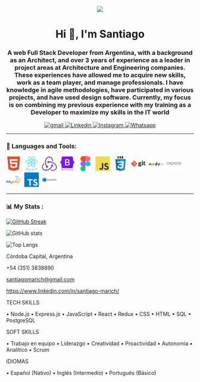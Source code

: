 <div id="header" align="center">
  <img src="https://media.giphy.com/media/v1.Y2lkPTc5MGI3NjExNGw0empkbGtrYzU1cDY3bzNlZXp5aTgxdnBkdGZhZ3Q5aWZ6ZHdvNCZlcD12MV9pbnRlcm5hbF9naWZfYnlfaWQmY3Q9Zw/L1R1tvI9svkIWwpVYr/giphy.gif" width="300">
  <h1 align="center">Hi 👋, I'm Santiago</h1>
  <h3 align="center">
    A web Full Stack Developer from Argentina, with a background as an Architect, and over 3 years of experience as a leader in project areas at Architecture and Engineering companies. These experiences have allowed me to acquire new skills, work as a team player, and manage professionals. I have knowledge in agile methodologies, have participated in various projects, and have used design software. Currently, my focus is on combining my previous experience with my training as a Developer to maximize my skills in the IT world
  </h3>
</div>

<div id="badges" align="center">
  <a href="https://mail.google.com/mail/u/0/?tab=rm&ogbl#inbox" target="_blank">
    <img src="https://img.shields.io/badge/Gmail-D14836?style=for-the-badge&logo=gmail&logoColor=white" alt="gmail">
  </a>

  <a href="https://www.linkedin.com/in/santiago-marich/">
    <img src="https://img.shields.io/badge/LinkedIn-0077B5?style=for-the-badge&logo=linkedin&logoColor=white" alt="Linkedin">
  </a>

  <a href="https://https://www.instagram.com/santiagomarich/">
    <img src="https://img.shields.io/badge/Instagram-E4405F?style=for-the-badge&logo=instagram&logoColor=white" alt="Instagram">
  </a>

  <a href="https://wa.link/imt74y">
    <img src="https://img.shields.io/badge/WhatsApp-25D366?style=for-the-badge&logo=whatsapp&logoColor=white" alt="Whatsapp">
  </a>

</div>

---
<div align="left">
  <h3> 🔨 Languages and Tools: </h3>
  <div>
    <img src="https://github.com/devicons/devicon/blob/1119b9f84c0290e0f0b38982099a2bd027a48bf1/icons/html5/html5-plain.svg#L1" alt="HTML5" width="40" height="40"/>&nbsp;
    <img src="https://github.com/devicons/devicon/blob/master/icons/react/react-original-wordmark.svg" alt="React" width="40" height="40"/>&nbsp;
    <img src="https://github.com/devicons/devicon/blob/master/icons/redux/redux-original.svg" alt="Redux" width="40" height="40"/>&nbsp;
    <img src="https://github.com/devicons/devicon/blob/master/icons/bootstrap/bootstrap-original-wordmark.svg" alt="Boopstrap" width="40" height="40"/>&nbsp;
    <img src="https://github.com/devicons/devicon/blob/master/icons/figma/figma-original.svg" alt="Figma" width="40" height="40"/>&nbsp;
    <img src="https://github.com/devicons/devicon/blob/master/icons/javascript/javascript-original.svg" alt="Javascript" width="40" height="40"/>&nbsp;
    <img src="https://github.com/devicons/devicon/blob/master/icons/css3/css3-original-wordmark.svg" alt="CSS" width="40" height="40"/>&nbsp;
    <img src="https://github.com/devicons/devicon/blob/master/icons/git/git-original-wordmark.svg" alt="Git" width="40" height="40"/>&nbsp;
    <img src="https://github.com/devicons/devicon/blob/master/icons/nodejs/nodejs-original-wordmark.svg" alt="Node.js" width="40" height="40"/>&nbsp;
    <img src="https://github.com/devicons/devicon/blob/master/icons/express/express-original-wordmark.svg" alt="Express" width="40" height="40"/>&nbsp;
    <img src="https://github.com/devicons/devicon/blob/master/icons/mysql/mysql-original-wordmark.svg" alt="Mysql" width="40" height="40"/>&nbsp;
    <img src="https://github.com/devicons/devicon/blob/master/icons/typescript/typescript-original.svg" alt="Typescript" width="40" height="40"/>&nbsp;
    <img src="https://github.com/devicons/devicon/blob/master/icons/sequelize/sequelize-original-wordmark.svg" alt="Sequelize" width="40" height="40"/>&nbsp;
  </div>
</div>

---

### 📊 My Stats :

[![GitHub
Streak](https://github-readme-streak-stats.herokuapp.com?user=santimarich&theme=dark)](https://git.io/streak-stats)

![GitHub stats](https://github-readme-stats.vercel.app/api?username=santimarich&show_icons=true&theme=radical)

![Top Langs](https://github-readme-stats.vercel.app/api/top-langs/?username=santimarich&hide_progress=true)

Córdoba Capital, Argentina

+54 (351) 3838890 

santiagomarich@gmail.com

https://www.linkedin.com/in/santiago-marich/

TECH SKILLS

•	Node.js
•	Express.js
•	JavaScript
•	React
•	Redux
•	CSS
•	HTML
•	SQL
•	PostgreSQL

 
SOFT SKILLS 

•	Trabajo en equipo
•	Liderazgo
•	Creatividad
•	Proactividad
•	Autonomía
•	Analítico
•	Scrum

IDIOMAS

•	Español (Nativo)
•	Inglés (Intermedio)
•	Portugués (Básico)



